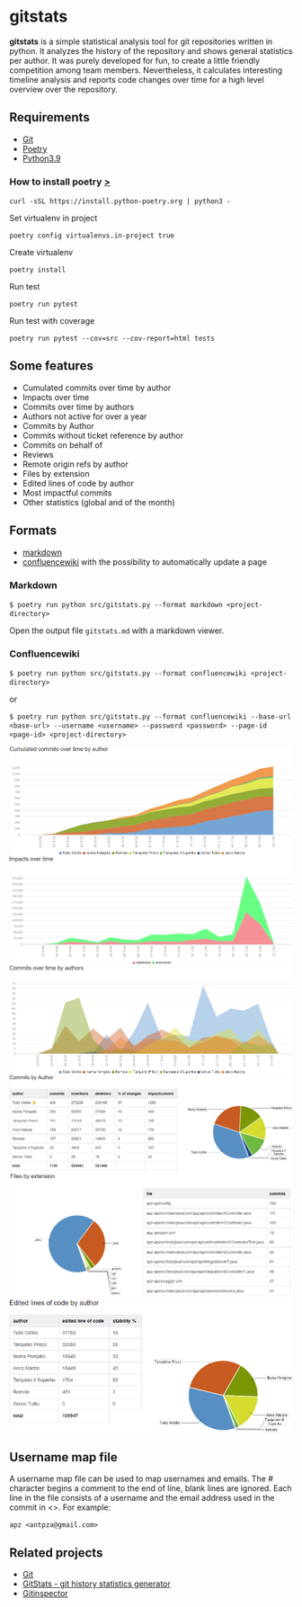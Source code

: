 # gitstats
**gitstats** is a simple statistical analysis tool for git repositories written in python.
It analyzes the history of the repository and shows general statistics per author.
It was purely developed for fun, to create a little friendly competition among team members.
Nevertheless, it calculates interesting timeline analysis and reports code changes over time for a high level overview over the repository.

## Requirements
- [Git](https://git-scm.com/book/en/v2/Getting-Started-Installing-Git)
- [Poetry](https://python-poetry.org)
- [Python3.9](https://www.python.org/downloads/release/python-390/)
 
### How to install poetry [>](https://python-poetry.org/docs/)
```shell
curl -sSL https://install.python-poetry.org | python3 -
```
Set virtualenv in project
```shell
poetry config virtualenvs.in-project true
```
Create virtualenv
```commandline
poetry install
```
Run test
```shell
poetry run pytest
```
Run test with coverage
```shell
poetry run pytest --cov=src --cov-report=html tests
```

## Some features
- Cumulated commits over time by author
- Impacts over time
- Commits over time by authors
- Authors not active for over a year
- Commits by Author
- Commits without ticket reference by author
- Commits on behalf of
- Reviews
- Remote origin refs by author
- Files by extension
- Edited lines of code by author
- Most impactful commits
- Other statistics (global and of the month)

## Formats
- [markdown](https://en.wikipedia.org/wiki/Markdown)
- [confluencewiki](https://confluence.atlassian.com/doc/confluence-wiki-markup-251003035.html) with the possibility to automatically update a page

### Markdown
```shell
$ poetry run python src/gitstats.py --format markdown <project-directory>
```
Open the output file `gitstats.md` with a markdown viewer.

### Confluencewiki
```shell
$ poetry run python src/gitstats.py --format confluencewiki <project-directory>
```
or
```shell
$ poetry run python src/gitstats.py --format confluencewiki --base-url <base-url> --username <username> --password <password> --page-id <page-id> <project-directory>
```

![cumulated commits over time by authors](images/01-cumulatedCommitsOverTimeByAuthors.png?raw=true "Cumulated commits over time by authors")
![impact over time](images/02-impactsOverTime.png?raw=true "Impacts over time")
![commits over time by authors](images/03-commitsOverTimeByAuthors.png?raw=true "Commits over time by authors")
![commits by author](images/04-commitsByAuthor.png?raw=true "Commits by author")
![files by extension](images/05-filesByExtension.png?raw=true "Files by extension")
![edited lines of code by author](images/06-editedLinesOfCodeByAuthor.png?raw=true "Edited lines of code by author")

## Username map file
A username map file can be used to map usernames and emails. 
The # character begins a comment to the end of line, blank lines are ignored.
Each line in the file consists of a username and the email address used in the commit in <>. For example:
```
apz <antpza@gmail.com>
```

## Related projects
- [Git](https://git-scm.com/)
- [GitStats - git history statistics generator](http://gitstats.sourceforge.net/)
- [Gitinspector](https://github.com/ejwa/gitinspector)

